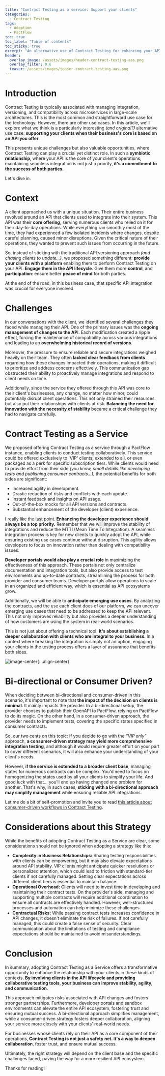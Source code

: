 ```yaml
---
title: "Contract Testing as a service: Support your clients"
categories:
  - Contract Testing
tags:
  - Adoption
  - PactFlow
toc: true
toc_label: "Table of contents"
toc_sticky: true
excerpt: "An alternative use of Contract Testing for enhancing your API business."
header:
  overlay_image: /assets/images/header-contract-testing-aas.png
  overlay_filter: 0.6
  teaser: /assets/images/teaser-contract-testing-aas.png
---
```

# Introduction

Contract Testing is typically associated with managing integration, versioning, and compatibility across microservices in large-scale architectures. This is the most common and straightforward use case for the technology. However, there are other use cases. In this article, we'll explore what we think is a particularly interesting _(and original?)_ alternative use case: **supporting your clients when their business's core is based on an API you offer**.

This presents unique challenges but also valuable opportunities, where Contract Testing can play a crucial yet distinct role. In such a **symbiotic relationship**, where your API is the core of your client's operations, maintaining seamless integration is not just a priority, **it's a commitment to the success of both parties**.

Let's dive in.

# Context

A client approached us with a unique situation. Their entire business revolved around an API that clients used to integrate into their system. This API was their **core offering**, serving numerous clients who relied on it for their day-to-day operations. While everything ran smoothly most of the time, they had experienced a few isolated incidents where changes, despite careful planning, caused minor disruptions. Given the critical nature of their operations, they wanted to prevent such issues from occurring in the future.

So, instead of sticking with the traditional API versioning approach _(and chasing clients to update…)_, we proposed something different: **provide your clients with a platform** enabling them to perform Contract Testing on your API. **Engage them in the API lifecycle**. Give them more **control**, and **participation**: ensure better **peace of mind** for both parties.

At the end of the road, in this business case, that specific API integration was crucial for everyone involved.


# Challenges

In our conversations with the client, we identified several challenges they faced while managing their API. One of the primary issues was the **ongoing management of changes to the API**. Each modification created a ripple effect, forcing the maintenance of compatibility across various integrations and leading to an **overwhelming historical record of versions**.

Moreover, the pressure to ensure reliable and secure integrations weighed heavily on their team. They often **lacked clear feedback from clients** regarding how these changes impacted their operations, making it difficult to prioritize and address concerns effectively. This communication gap obstructed their ability to proactively manage integrations and respond to client needs on time.

Additionally, since the service they offered through this API was core to their client's businesses, any change, no matter how minor, could potentially disrupt client operations. This not only strained their resources but also put their relationships with clients at risk. **Balancing the need for innovation with the necessity of stability** became a critical challenge they had to navigate carefully.

# Contract Testing as a Service

We proposed offering Contract Testing as a service through a PactFlow instance, enabling clients to conduct testing collaboratively. This service could be offered exclusively to 'VIP' clients, extended to all, or even packaged as a perk for specific subscription tiers. While clients would need to provide effort from their side _(you know, small details like developing tests and publishing consumer contracts…)_, the potential benefits for both sides are significant:

* Increased agility in development.
* Drastic reduction of risks and conflicts with each update.
* Instant feedback and insights on API usage.
* Out-of-the-box mocks for all API versions and contracts.
* Substantial enhancement of the developer (client) experience.

I really like the last point. **Enhancing the developer experience should always be a top priority.** Remember that we will improve the stability of integrations and reduce the MTTI (Mean Time To Integration). A seamless integration process is key for new clients to quickly adopt the API, while ensuring existing use cases continue without disruption. This agility allows developers to focus on innovation rather than dealing with compatibility issues.

**Developer portals would also play a crucial role** in maximizing the effectiveness of this approach. These portals not only centralize documentation and integration tools, but also provide access to test environments and up-to-date contracts, streamlining the process for both provider and consumer teams. Developer portals allow operations to scale in an organized and efficient way, which is essential as API ecosystems grow.

Additionally, we will be able to **anticipate emerging use cases**. By analyzing the contracts, and the use each client does of our platform, we can uncover emerging use cases that need to be addressed to keep the API relevant. This not only improves reliability but also provides a deeper understanding of how customers are using the system in real-world scenarios.

This is not just about offering a technical tool. **It's about establishing a deeper collaboration with clients who are integral to your business**. In a context where breaking the integration is simply not an option, engaging your clients in the testing process offers a layer of assurance that benefits both sides.

![image-center](/assets/images/diagram-contract-testing-aas.png){: .align-center}

# Bi-directional or Consumer Driven?

When deciding between bi-directional and consumer-driven in this scenario, it's important to note that **the impact of the decision on clients is minimal**. It mainly impacts the provider. In a bi-directional setup, the provider chooses to publish their OpenAPI to PactFlow, relying on PactFlow to do its magic. On the other hand, in a consumer-driven approach, the provider needs to implement tests, covering the specific states specified in consumer contracts.

So, our two cents on this topic: If you decide to go with the *"VIP only"* approach, **a consumer-driven strategy may yield more comprehensive integration testing**, and although it would require greater effort on your part to cover different scenarios, it will also enhance your understanding of your client's needs.

However, **if the service is extended to a broader client base**, managing states for numerous contracts can be complex. You'd need to focus on homogenizing the states used by all your clients to simplify your life. And good luck with that… you'll end up having changed one problem for another. That's why, in such cases, **sticking with a bi-directional approach may simplify management** while ensuring reliable API integrations.

Let me do a bit of self-promotion and invite you to read <a href="https://apenlor.github.io/contract%20testing/contract-testing-workflows/" target="_blank">this article about consumer-driven workflows in Contract Testing</a>.

# Considerations about this Strategy

While the benefits of adopting Contract Testing as a Service are clear, some considerations should not be ignored when adopting a strategy like this:

* **Complexity in Business Relationships:** Sharing testing responsibilities with clients can be empowering, but it may also elevate expectations around API stability. VIP clients might anticipate quicker resolutions or personalized attention, which could lead to friction with standard-tier clients if not carefully managed. Setting clear expectations across different client tiers is essential to maintain balance.
* **Operational Overhead:** Clients will need to invest time in developing and maintaining their contract tests. On the provider's side, managing and supporting multiple contracts will require additional coordination to ensure all contracts are effectively handled. However, well-structured processes and automation can help minimize these challenges.
* **Contractual Risks:** While passing contract tests increases confidence in API changes, it doesn't eliminate the risk of failures. If not carefully managed, this could create a false sense of security. Clear communication about the limitations of testing and compliance expectations should be maintained to avoid misunderstandings.

# Conclusion

In summary, adopting Contract Testing as a Service offers a transformative opportunity to enhance the relationship with your clients in these kinds of contexts. **By involving clients in the API lifecycle and providing collaborative testing tools, your business can improve stability, agility, and communication**.

This approach mitigates risks associated with API changes and fosters stronger partnerships. Furthermore, developer portals and sandbox environments can elevate the entire API ecosystem, fostering trust and ensuring mutual success. A bi-directional approach simplifies management, while a consumer-driven strategy fosters deeper collaboration, aligning your service more closely with your clients' real-world needs.

For businesses whose clients rely on their API as a core component of their operations, **Contract Testing is not just a safety net. It's a way to deepen collaboration**, foster trust, and ensure mutual success.

Ultimately, the right strategy will depend on the client base and the specific challenges faced, paving the way for a more resilient API ecosystem.

Thanks for reading!

